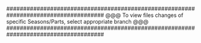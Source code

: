 #####################################################################################
 @@@ To view files changes of specific Seasons/Parts, select appropriate branch @@@
#####################################################################################
